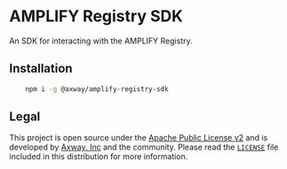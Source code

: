 # AMPLIFY Registry SDK

An SDK for interacting with the AMPLIFY Registry.

## Installation

```sh
	npm i -g @axway/amplify-registry-sdk
```


## Legal

This project is open source under the [Apache Public License v2][1] and is developed by
[Axway, Inc](http://www.axway.com/) and the community. Please read the [`LICENSE`][1] file included
in this distribution for more information.

[1]: https://github.com/appcelerator/amplify-tooling/blob/master/packages/amplify-registry-sdk/LICENSE
